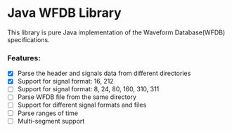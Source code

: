 # Java WFDB Library
This library is pure Java implementation of the Waveform Database(WFDB) specifications.

### Features:
- [x] Parse the header and signals data from different directories
- [x] Support for signal format: 16, 212
- [ ] Support for signal format: 8, 24, 80, 160, 310, 311
- [ ] Parse WFDB file from the same directory
- [ ] Support for different signal formats and files
- [ ] Parse ranges of time
- [ ] Multi-segment support
